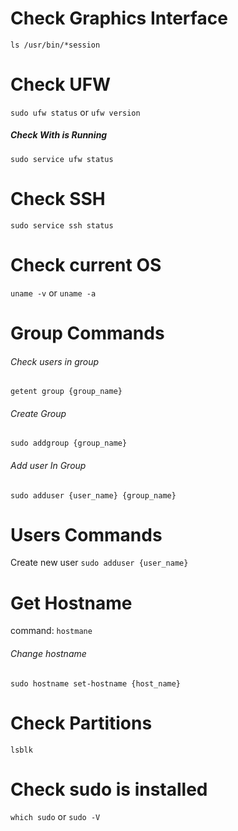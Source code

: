 # Check Graphics Interface
`ls /usr/bin/*session`
# Check UFW
`sudo ufw status`
or 
`ufw version`
##### Check With is Running
`sudo service ufw status`
# Check SSH
`sudo service ssh status`
# Check current OS
`uname -v` or `uname -a`
# Group Commands
###### Check users in group 
`getent group {group_name}`
###### Create Group
`sudo addgroup {group_name}`
###### Add user In Group
`sudo adduser {user_name} {group_name}`
# Users Commands
Create new user
`sudo adduser {user_name}`
# Get Hostname
command: `hostmane`
###### Change hostname
`sudo hostname set-hostname {host_name}`
# Check Partitions
`lsblk`
# Check sudo is installed
`which sudo` or `sudo -V`

